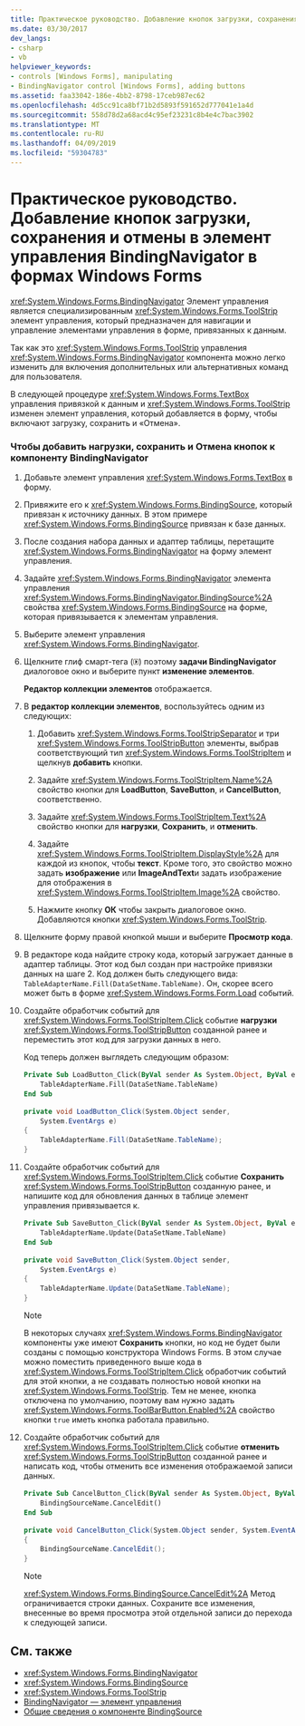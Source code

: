 ```yaml
---
title: Практическое руководство. Добавление кнопок загрузки, сохранения и отмены в элемент управления BindingNavigator в формах Windows Forms
ms.date: 03/30/2017
dev_langs:
- csharp
- vb
helpviewer_keywords:
- controls [Windows Forms], manipulating
- BindingNavigator control [Windows Forms], adding buttons
ms.assetid: faa33042-186e-4bb2-8798-17ceb987ec62
ms.openlocfilehash: 4d5cc91ca8bf71b2d5893f591652d777041e1a4d
ms.sourcegitcommit: 558d78d2a68acd4c95ef23231c8b4e4c7bac3902
ms.translationtype: MT
ms.contentlocale: ru-RU
ms.lasthandoff: 04/09/2019
ms.locfileid: "59304783"
---
```

# <a name="how-to-add-load-save-and-cancel-buttons-to-the-windows-forms-bindingnavigator-control"></a>Практическое руководство. Добавление кнопок загрузки, сохранения и отмены в элемент управления BindingNavigator в формах Windows Forms
<xref:System.Windows.Forms.BindingNavigator> Элемент управления является специализированным <xref:System.Windows.Forms.ToolStrip> элемент управления, который предназначен для навигации и управление элементами управления в форме, привязанных к данным.  
  
 Так как это <xref:System.Windows.Forms.ToolStrip> управления <xref:System.Windows.Forms.BindingNavigator> компонента можно легко изменить для включения дополнительных или альтернативных команд для пользователя.  
  
 В следующей процедуре <xref:System.Windows.Forms.TextBox> управления привязкой к данным и <xref:System.Windows.Forms.ToolStrip> изменен элемент управления, который добавляется в форму, чтобы включают загрузку, сохранить и «Отмена».  
  
### <a name="to-add-load-save-and-cancel-buttons-to-the-bindingnavigator-component"></a>Чтобы добавить нагрузки, сохранить и Отмена кнопок к компоненту BindingNavigator  
  
1. Добавьте элемент управления <xref:System.Windows.Forms.TextBox> в форму.  
  
2. Привяжите его к <xref:System.Windows.Forms.BindingSource>, который привязан к источнику данных. В этом примере <xref:System.Windows.Forms.BindingSource> привязан к базе данных.  
  
3. После создания набора данных и адаптер таблицы, перетащите <xref:System.Windows.Forms.BindingNavigator> на форму элемент управления.  
  
4. Задайте <xref:System.Windows.Forms.BindingNavigator> элемента управления <xref:System.Windows.Forms.BindingNavigator.BindingSource%2A> свойства <xref:System.Windows.Forms.BindingSource> на форме, которая привязывается к элементам управления.  
  
5. Выберите элемент управления <xref:System.Windows.Forms.BindingNavigator>.  
  
6. Щелкните глиф смарт-тега (![глиф смарт-тега](./media/vs-winformsmttagglyph.gif "VS_WinFormSmtTagGlyph")) поэтому **задачи BindingNavigator** диалоговое окно и выберите пункт **изменение элементов**.  
  
     **Редактор коллекции элементов** отображается.  
  
7. В **редактор коллекции элементов**, воспользуйтесь одним из следующих:  
  
    1.  Добавить <xref:System.Windows.Forms.ToolStripSeparator> и три <xref:System.Windows.Forms.ToolStripButton> элементы, выбрав соответствующий тип <xref:System.Windows.Forms.ToolStripItem> и щелкнув **добавить** кнопки.  
  
    2.  Задайте <xref:System.Windows.Forms.ToolStripItem.Name%2A> свойство кнопки для **LoadButton**, **SaveButton**, и **CancelButton**, соответственно.  
  
    3.  Задайте <xref:System.Windows.Forms.ToolStripItem.Text%2A> свойство кнопки для **нагрузки**, **Сохранить**, и **отменить**.  
  
    4.  Задайте <xref:System.Windows.Forms.ToolStripItem.DisplayStyle%2A> для каждой из кнопок, чтобы **текст**. Кроме того, это свойство можно задать **изображение** или **ImageAndText**и задать изображение для отображения в <xref:System.Windows.Forms.ToolStripItem.Image%2A> свойство.  
  
    5.  Нажмите кнопку **ОК** чтобы закрыть диалоговое окно. Добавляются кнопки <xref:System.Windows.Forms.ToolStrip>.  
  
8. Щелкните форму правой кнопкой мыши и выберите **Просмотр кода**.  
  
9. В редакторе кода найдите строку кода, который загружает данные в адаптер таблицы. Этот код был создан при настройке привязки данных на шаге 2. Код должен быть следующего вида: `TableAdapterName.Fill(DataSetName.TableName)`. Он, скорее всего может быть в форме <xref:System.Windows.Forms.Form.Load> событий.  
  
10. Создайте обработчик событий для <xref:System.Windows.Forms.ToolStripItem.Click> событие **нагрузки** <xref:System.Windows.Forms.ToolStripButton> созданной ранее и переместить этот код для загрузки данных в него.  
  
     Код теперь должен выглядеть следующим образом:  
  
    ```vb  
    Private Sub LoadButton_Click(ByVal sender As System.Object, ByVal e As System.EventArgs) Handles LoadButton.Click  
        TableAdapterName.Fill(DataSetName.TableName)  
    End Sub  
    ```  
  
    ```csharp  
    private void LoadButton_Click(System.Object sender,   
        System.EventArgs e)  
    {  
        TableAdapterName.Fill(DataSetName.TableName);  
    }  
    ```  
  
11. Создайте обработчик событий для <xref:System.Windows.Forms.ToolStripItem.Click> событие **Сохранить** <xref:System.Windows.Forms.ToolStripButton> созданную ранее, и напишите код для обновления данных в таблице элемент управления привязывается к.  
  
    ```vb  
    Private Sub SaveButton_Click(ByVal sender As System.Object, ByVal e As System.EventArgs) Handles SaveButton.Click  
        TableAdapterName.Update(DataSetName.TableName)  
    End Sub  
    ```  
  
    ```csharp  
    private void SaveButton_Click(System.Object sender,   
        System.EventArgs e)  
    {  
        TableAdapterName.Update(DataSetName.TableName);  
    }  
    ```  
  
    > [!NOTE]
    > В некоторых случаях <xref:System.Windows.Forms.BindingNavigator> компоненты уже имеют **Сохранить** кнопки, но код не будет были созданы с помощью конструктора Windows Forms. В этом случае можно поместить приведенного выше кода в <xref:System.Windows.Forms.ToolStripItem.Click> обработчик событий для этой кнопки, а не создавать полностью новой кнопки на <xref:System.Windows.Forms.ToolStrip>. Тем не менее, кнопка отключена по умолчанию, поэтому вам нужно задать <xref:System.Windows.Forms.ToolBarButton.Enabled%2A> свойство кнопки `true` иметь кнопка работала правильно.
  
12. Создайте обработчик событий для <xref:System.Windows.Forms.ToolStripItem.Click> событие **отменить** <xref:System.Windows.Forms.ToolStripButton> созданной ранее и написать код, чтобы отменить все изменения отображаемой записи данных.  
  
    ```vb  
    Private Sub CancelButton_Click(ByVal sender As System.Object, ByVal e As System.EventArgs) Handles CancelButton.Click  
        BindingSourceName.CancelEdit()  
    End Sub  
    ```  
  
    ```csharp  
    private void CancelButton_Click(System.Object sender, System.EventArgs e)  
    {  
        BindingSourceName.CancelEdit();  
    }  
    ```  
  
    > [!NOTE]
    >  <xref:System.Windows.Forms.BindingSource.CancelEdit%2A> Метод ограничивается строки данных. Сохраните все изменения, внесенные во время просмотра этой отдельной записи до перехода к следующей записи.  
  
## <a name="see-also"></a>См. также

- <xref:System.Windows.Forms.BindingNavigator>
- <xref:System.Windows.Forms.BindingSource>
- <xref:System.Windows.Forms.ToolStrip>
- [BindingNavigator — элемент управления](bindingnavigator-control-windows-forms.md)
- [Общие сведения о компоненте BindingSource](bindingsource-component-overview.md)
